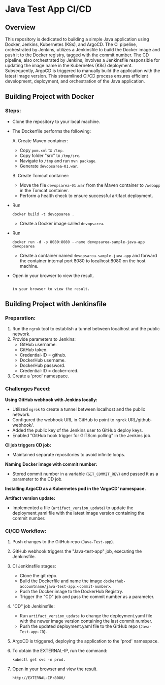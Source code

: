 # Java Test App CI/CD

## Overview
This repository is dedicated to building a simple Java application using Docker, Jenkins, Kubernetes (K8s), and ArgoCD. The CI pipeline, orchestrated by Jenkins, utilizes a Jenkinsfile to build the Docker image and push it to the Docker registry, tagged with the commit number. The CD pipeline, also orchestrated by Jenkins, involves a Jenkinsfile responsible for updating the image name in the Kubernetes (K8s) deployment. Subsequently, ArgoCD is triggered to manually build the application with the latest image version. This streamlined CI/CD process ensures efficient development, deployment, and orchestration of the Java application.

## Building Project with Docker

### Steps:

- Clone the repository to your local machine.

- The Dockerfile performs the following:

  A. Create Maven container:
     - Copy `pom.xml` to `/tmp`.
     - Copy folder "src" to `/tmp/src`.
     - Navigate to `/tmp` and run `mvn package`.
     - Generate `devopsarea-01.war`.

  B. Create Tomcat container:
     - Move the file `devopsarea-01.war` from the Maven container to `/webapp` in the Tomcat container.
     - Perform a health check to ensure successful artifact deployment.

- Run 
     ```
     docker build -t devopsarea .
     ```
   - Create a Docker image called `devopsarea`.

- Run 
     ```
     docker run -d -p 8080:8080 --name devopsarea-sample-java-app devopsarea
     ```
   - Create a container named `devopsarea-sample-java-app` and forward the container internal port 8080 to localhost:8080 on the host machine.

- Open in your browser to view the result.
     ```http://localhost:8080/
     ```
      in your browser to view the result.

## Building Project with Jenkinsfile

### Preparation:

1. Run the `ngrok` tool to establish a tunnel between localhost and the public network.
2. Provide parameters to Jenkins:
   - GitHub username.
   - GitHub token.
   - Credential-ID = github.
   - DockerHub username.
   - DockerHub password.
   - Credential-ID = docker-cred.
3. Create a 'prod' namespace.

### Challenges Faced:

 **Using GitHub webhook with Jenkins locally:**
  - Utilized `ngrok` to create a tunnel between localhost and the public network.
  - Configured the webhook URL in GitHub to point to `ngrok` URL/github-webhook/.
  - Added the public key of the Jenkins user to GitHub deploy keys.
  - Enabled "GitHub hook trigger for GITScm polling" in the Jenkins job.

 **CI job triggers CD job:**
  - Maintained separate repositories to avoid infinite loops.

 **Naming Docker image with commit number:**
  - Stored commit number in a variable (`GIT_COMMIT_REV`) and passed it as a parameter to the CD job.

 **Installing ArgoCD as a Kubernetes pod in the 'ArgoCD' namespace.**

 **Artifact version update:**
  - Implemented a file (`artifact_version_update`) to update the deployment.yaml file with the latest image version containing the commit number.

### CI/CD Workflow:

1. Push changes to the GitHub repo (`Java-Test-app`).

2. GitHub webhook triggers the "Java-test-app" job, executing the Jenkinsfile.

3. CI Jenkinsfile stages:
   - Clone the git repo.
   - Build the Dockerfile and name the image `dockerhub-accountname/java-test-app:<commit-number>`.
   - Push the Docker image to the DockerHub Registry.
   - Trigger the "CD" job and pass the commit number as a parameter.

4. "CD" job Jenkinsfile:
   - Run `artifact_version_update` to change the deployment.yaml file with the newer image version containing the last commit number.
   - Push the updated deployment.yaml file to the GitHub repo (`Java-Test-app-CD`).

5. ArgoCD is triggered, deploying the application to the 'prod' namespace.

6. To obtain the EXTERNAL-IP, run the command:
   ```
   kubectl get svc -n prod.
   ```

7. Open in your browser and view the result.
     ```
     http://EXTERNAL-IP:8080/
     ``` 